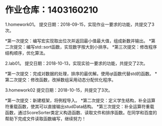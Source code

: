 
# 作业仓库：1403160210
1.homework01。 提交日期：2018-09-15，实现作业一要求的功能，共提交了3次。<br>

*第一次提交：编写宏实现取出位次并返回最小值最大值，组成新数并输出。
*第二次提交：编写std::sort函数，实现数字按大到小排序。
*第三次提交：修改程序结构顺序，优化算法。<br>


2.lab01。 提交日期：2018-10-13，实现实验一要求的功能，共提交了2次。<br>

*第一次提交：完成对数据的处理，排序的最优解。使用qt函数代替std的函数。
*第二次提交：修改函数，改掉数组采用动态分配优化程序。

3.homework02 提交日期：2018-10-15，共提交了3次。

*第一次提交：新建框架，将例程导入。
*第二次提交：定义学生结构，补全运算符重载函数，使其可以直接输出studData结构。
*第三次提交：补全运算符重载函数，通过ScoreSorter类定义构造函数、读取文件和排序函数。在同学和百度的帮助下完成文件读取函数编写，继续努力！



